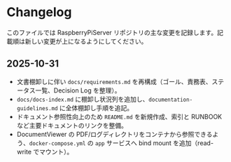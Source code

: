 # Changelog

このファイルでは RaspberryPiServer リポジトリの主な変更を記録します。記載順は新しい変更が上になるようにしてください。

## 2025-10-31

- 文書棚卸しに伴い `docs/requirements.md` を再構成（ゴール、責務表、ステータス一覧、Decision Log を整理）。
- `docs/docs-index.md` に棚卸し状況列を追加し、`documentation-guidelines.md` に全体棚卸し手順を追記。
- ドキュメント参照性向上のため `README.md` を新規作成、索引と RUNBOOK など主要ドキュメントのリンクを整備。
- DocumentViewer の PDF/ログディレクトリをコンテナから参照できるよう、`docker-compose.yml` の `app` サービスへ bind mount を追加（read-write でマウント）。
